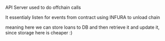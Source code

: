 API Server used to do offchain calls

It essentialy listen for events from contract using INFURA to unload chain

meaning here we can store loans to DB and then retrieve it and update it, since storage here is cheaper :)

